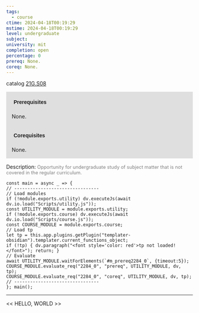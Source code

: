 ```yaml
---
tags:
  - course
ctime: 2024-04-18T00:19:29
mstime: 2024-04-18T00:19:29
level: undergraduate
subject: 
university: mit
completion: open
percentage: 0
prereq: None.
coreq: None.
---
```


catalog [21G.S08](http://student.mit.edu/catalog/m21Gs.html#21G.S08)

<span style="display: block; padding: 15px; background-color: rgb(100, 100, 100, 0.2);"><font id="m_prereq2284_0" style="display: block; font-family: Arial, sans-serif; font-weight: bold; padding: 5px">Prerequisites</font><br><span id="prereq2284_0">None.</span></span>
<span style="display: block; padding: 15px; background-color: rgb(100, 100, 100, 0.2);"><font id="m_coreq2284_0" style="display: block; font-family: Arial, sans-serif; font-weight: bold; padding: 5px">Corequisites</font><br><span id="coreq2284_0">None.</span></span>

<font style="">Description:</font>
<font style="color: grey; font-size: 0.8rem;">Opportunity for undergraduate study of subject matter that is not covered in the regular curriculum.</font>

```dataviewjs
const main = async _ => {
// --------------------------------
// Load modules
if (!module.exports.utility) dv.executeJs(await dv.io.load("Scripts/utility.js"));
const UTILITY_MODULE = module.exports.utility;
if (!module.exports.course) dv.executeJs(await dv.io.load("Scripts/course.js"));
const COURSE_MODULE = module.exports.course;
// Load tp
let tp = this.app.plugins.getPlugin("templater-obsidian").templater.current_functions_object;
if (!tp) { dv.paragraph("<font style='color: red'>tp not loaded!</font>"); return; }
// Evaluate
await UTILITY_MODULE.waitForElements(`#m_prereq2284_0`, {timeout:5});
COURSE_MODULE.evaluate_req("2284_0", "prereq", UTILITY_MODULE, dv, tp);
COURSE_MODULE.evaluate_req("2284_0", "coreq", UTILITY_MODULE, dv, tp);
// --------------------------------
}; main();
```

---

<< HELLO, WORLD >>
